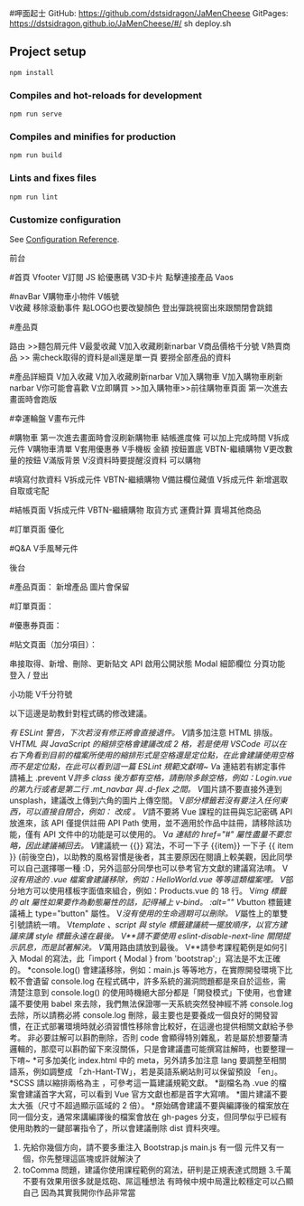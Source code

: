 #呷面起士
GitHub: https://github.com/dstsidragon/JaMenCheese
GitPages: https://dstsidragon.github.io/JaMenCheese/#/
sh deploy.sh
## Project setup
```
npm install
```

### Compiles and hot-reloads for development
```
npm run serve
```

### Compiles and minifies for production
```
npm run build
```

### Lints and fixes files
```
npm run lint
```

### Customize configuration
See [Configuration Reference](https://cli.vuejs.org/config/).

前台

#首頁
Vfooter
V訂閱 JS  給優惠碼 
V3D卡片 點擊連接產品
Vaos

#navBar
V購物車小物件
V帳號  
V收藏
移除滾動事件
點LOGO也要改變顏色
登出彈跳視窗出來跟關閉會跳錯

#產品頁

路由 >>麵包屑元件
V最愛收藏
V加入收藏刷新narbar
V商品價格千分號
V熱賣商品  >> 需check取得的資料是all還是單一頁
要撈全部產品的資料

#產品詳細頁
V加入收藏
V加入收藏刷新narbar
V加入購物車
V加入購物車刷新narbar
V你可能會喜歡
V立即購買  >>加入購物車>>前往購物車頁面
第一次進去畫面時會跑版


#幸運輪盤
V畫布元件

#購物車
第一次進去畫面時會沒刷新購物車
結帳進度條  可以加上完成時間
V拆成元件
V購物車清單 
V套用優惠券
V手機板 金額 按鈕置底
VBTN-繼續購物
V更改數量的按鈕
V滿版背景
V沒資料時要提醒沒資料  可以購物

#填寫付款資料
V拆成元件
VBTN-繼續購物
V備註欄位藏值
V拆成元件
新增選取 自取或宅配

#結帳頁面
V拆成元件
VBTN-繼續購物
取貨方式
運費計算
賣場其他商品

#訂單頁面
優化

#Q&A
V手風琴元件

後台

#產品頁面：
新增產品 圖片會保留

#訂單頁面：


#優惠券頁面：



#貼文頁面（加分項目）：

串接取得、新增、刪除、更新貼文 API
啟用公開狀態
Modal 細節欄位
分頁功能
登入 / 登出

小功能
V千分符號


以下這邊是助教針對程式碼的修改建議。

*有 ESLint 警告，下次若沒有修正將會直接退件。
V*請多加注意 HTML 排版。
V*HTML 與 JavaScript 的縮排空格會建議改成 2 格，若是使用 VSCode 可以在右下角看到目前的檔案所使用的縮排形式是空格還是定位點，在此會建議使用空格而不是定位點，在此可以看到這一篇 ESLint 規範文獻唷~
V*a 連結若有綁定事件請補上 .prevent
V*許多 class 後方都有空格，請刪除多餘空格，例如：Login.vue 的第九行或者是第二行 .mt_navbar 與 .d-flex 之間。
V*圖片請不要直接外連到 unsplash，建議改上傳到六角的圖片上傳空間。
V*部分標籤若沒有要注入任何東西，可以直接自閉合，例如：<Login></Login> 改成 <Login/>。
V*請不要將 Vue 課程的註冊與忘記密碼 API 放進來，該 API 僅提供註冊 API Path 使用，並不適用於作品中註冊，請移除該功能，僅有 API 文件中的功能是可以使用的。
V*a 連結的 href="#" 屬性盡量不要忽略，因此建議補回去。
V*建議統一 {{}} 寫法，不可一下子 {{item}} 一下子 {{ item }} (前後空白)，以助教的風格習慣是後者，其主要原因在閱讀上較美觀，因此同學可以自己選擇哪一種 :D，另外這部分同學也可以參考官方文獻的建議寫法唷。
V*沒有用途的 .vue 檔案會建議移除，例如：HelloWorld.vue 等等這類檔案哩。
V*部分地方可以使用樣板字面值來組合，例如：Products.vue 的 18 行。
V*img 標籤的 alt 屬性如果要作為動態屬性的話，記得補上 v-bind。 :alt=""
V*button 標籤建議補上 type="button" 屬性。
V*沒有使用的生命週期可以刪除。
V*屬性上的單雙引號請統一唷。
V*template 、script 與 style 標籤建議統一擺放順序，以官方建議來講 style 標籤永遠在最後。
V**請不要使用 eslint-disable-next-line 關閉提示訊息，而是試著解決。
V*萬用路由請放到最後。
V**請參考課程範例是如何引入 Modal 的寫法，此「import { Modal } from 'bootstrap';」寫法是不太正確的。 
*console.log() 會建議移除，例如：main.js 等等地方，在實際開發環境下比較不會遺留 console.log 在程式碼中，許多系統的漏洞問題都是來自於這些，需清楚注意到 console.log() 的使用時機絕大部分都是「開發模式」下使用，也會建議不要使用 babel 來去除，我們無法保證哪一天系統突然發神經不將 console.log 去除，所以請務必將 console.log 刪除，最主要也是要養成一個良好的開發習慣，在正式部署環境時就必須習慣性移除會比較好，在這邊也提供相關文獻給予參考。
非必要註解可以斟酌刪除，否則 code 會顯得特別雜亂，若是屬於想要釐清邏輯的，那麼可以斟酌留下來沒關係，只是會建議盡可能撰寫註解時，也要整理一下唷~
*可多加美化 index.html 中的 meta，另外請多加注意 lang 要調整至相關語系，例如調整成 「zh-Hant-TW」，若是英語系網站則可以保留預設 「en」。
*SCSS 請以縮排兩格為主 ，可參考這一篇建議規範文獻。
*副檔名為 .vue 的檔案會建議首字大寫，可以看到 Vue 官方文獻也都是首字大寫唷。
*圖片建議不要太大張（尺寸不超過顯示區域的 2 倍）。
*原始碼會建議不要與編譯後的檔案放在同一個分支，通常來講編譯後的檔案會放在 gh-pages 分支，但同學似乎已經有使用助教的一鍵部署指令了，所以會建議刪除 dist 資料夾哩。

1. 先給你幾個方向，請不要多重注入 Bootstrap.js
main.js 有一個 元件又有一個，你先整理這區塊或許就解決了
2. toComma 問題，建議你使用課程範例的寫法，研判是正規表達式問題
3.千萬不要有效果用很多就是炫砲、屌這種想法
有時候中規中局還比較穩定可以凸顯自己 因為其實我開你作品非常當